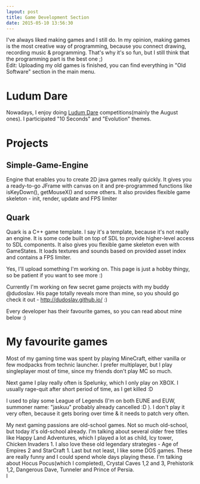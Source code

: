 ```yaml
---
layout: post
title: Game Development Section
date: 2015-05-10 13:56:30
---
```


I've always liked making games and I still do. In my opinion, making games is the most creative way of programming, because you connect drawing, recording music & programming. That's why it's so fun, but I still think that the programming part is the best one ;) <br>
Edit: Uploading my old games is finished, you can find everything in "Old Software" section in the main menu.

# Ludum Dare
Nowadays, I enjoy doing [Ludum Dare](http://www.ludumdare.com/) competitions(mainly the August ones).
I participated "10 Seconds" and "Evolution" themes. 

# Projects

## Simple-Game-Engine
Engine that enables you to create 2D java games really quickly. It gives you a ready-to-go JFrame with canvas on it and pre-programmed functions like isKeyDown(), getMouseX() and some others. It also provides flexible game skeleton - init, render, update and FPS limiter

## Quark
Quark is a C++ game template. I say it's a template, because it's not really an engine. It is some code built on top of SDL to provide higher-level access to SDL components. It also gives you flexible game skeleton even with GameStates. It loads textures and sounds based on provided asset index and contains a FPS limiter.

Yes, I'll upload something I'm working on. This page is just a hobby thingy, so be patient if you want to see more :)

Currently I'm working on few secret game projects with my buddy @dudoslav. His page totally reveals more than mine, so you should go check it out - http://dudoslav.github.io/ :)

Every developer has their favourite games, so you can read about mine below :)

# My favourite games
Most of my gaming time was spent by playing MineCraft, either vanilla or few modpacks from technic launcher. I prefer multiplayer, but I play singleplayer most of time, since my friends don't play MC so much. 

Next game I play really often is Spelunky, which I only play on XBOX. I usually rage-quit after short period of time, as I get killed :D

I used to play some League of Legends (I'm on both EUNE and EUW, summoner name: "jaskuu" probably already cancelled :D ). I don't play it very often, because it gets boring over time &amp; it needs to patch very often.
        
My next gaming passions are old-school games. Not so much old-school, but today it's old-school already. I'm talking about several older free titles like Happy Land Adventures, which I played a lot as child, Icy tower, Chicken Invaders 1. I also love these old legendary strategies - Age of Empires 2 and StarCraft 1.
Last but not least, I like some DOS games. These are really funny and I could spend whole days playing these. I'm talking about Hocus Pocus(which I completed), Crystal Caves 1,2 and 3, Prehistorik 1,2, Dangerous Dave, Tunneler and Prince of Persia.<BR>
I

